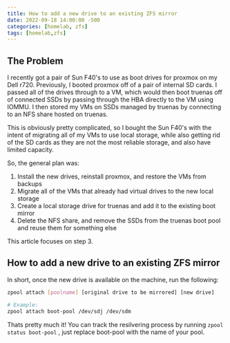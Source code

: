 ```yaml
---
title: How to add a new drive to an existing ZFS mirror
date: 2022-09-18 14:00:00 -500
categories: [homelab, zfs]
tags: [homelab,zfs]
---
```


## The Problem

I recently got a pair of Sun F40's to use as boot drives for proxmox on my Dell r720. Previously, I booted proxmox off
of a pair of internal SD cards. I passed all of the drives through to a VM, which would then boot truenas off of
connected SSDs by passing through the HBA directly to the VM using IOMMU. I then stored my VMs on SSDs managed by
truenas by connecting to an NFS share hosted on truenas.

This is obviously pretty complicated, so I bought the Sun F40's with the intent of migrating all of my VMs to use local
storage, while also getting rid of the SD cards as they are not the most reliable storage, and also have limited
capacity.

So, the general plan was:

1. Install the new drives, reinstall proxmox, and restore the VMs from backups
2. Migrate all of the VMs that already had virtual drives to the new local storage
3. Create a local storage drive for truenas and add it to the existing boot mirror
4. Delete the NFS share, and remove the SSDs from the truenas boot pool and reuse them for something else

This article focuses on step 3.

## How to add a new drive to an existing ZFS mirror

In short, once the new drive is available on the machine, run the following:

```bash
zpool attach [poolname] [original drive to be mirrored] [new drive]
```

```bash
# Example:
zpool attach boot-pool /dev/sdj /dev/sdm
```

Thats pretty much it! You can track the resilvering process by running `zpool status boot-pool` , just replace
boot-pool with the name of your pool.
